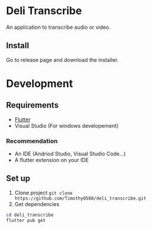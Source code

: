 # Deli Transcribe

An application to transcribe audio or video.

## Install

Go to release page and download the installer.

# Development
## Requirements
- [Flutter](https://docs.flutter.dev/install)
- Visual Studio (For windows developement)
### Recommendation
- An IDE (Andriod Studio, Visual Studio Code...)
- A flutter extension on your IDE

## Set up
1. Clone project `git clone https://github.com/Timothy0508/deli_transcribe.git`
2. Get dependencies
```powershell
cd deli_transcribe
flutter pub get
```
